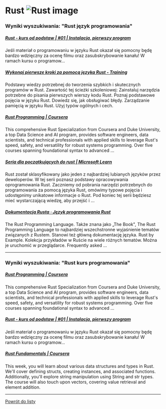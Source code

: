 # Rust ![Rust image](https://www.tiobe.com/wp-content/themes/tiobe/tiobe-index/images/Rust.png)

### Wyniki wyszukiwania: "Rust język programowania" 

##### [Rust - kurs od podstaw | #01 | Instalacja, pierwszy program](https://www.youtube.com/watch?v=Mam6MOZzIE0) 

 Jeśli materiał o programowaniu w języku Rust okazał się pomocny będę bardzo wdzięczny za ocenę filmu oraz zasubskrybowanie kanału! W ramach kursu o programow...


##### [Wykonaj pierwsze kroki za pomocą języka Rust - Training](https://learn.microsoft.com/pl-pl/training/paths/rust-first-steps/) 

 Podstawy wiedzy potrzebnej do tworzenia szybkich i skutecznych programów w Rust. Zawartość tej ścieżki szkoleniowej: Zainstaluj narzędzia potrzebne do pisania pierwszych wierszy kodu Rust. Poznaj podstawowe pojęcia w języku Rust. Dowiedz się, jak obsługiwać błędy. Zarządzanie pamięcią w języku Rust. Użyj typów ogólnych i cech.


##### [Rust Programming | Coursera](https://www.coursera.org/specializations/rust-programming) 

 This comprehensive Rust Specialization from Coursera and Duke University, a top Data Science and AI program, provides software engineers, data scientists, and technical professionals with applied skills to leverage Rust's speed, safety, and versatility for robust systems programming. Over five courses spanning foundational syntax to advanced ...


##### [Seria dla początkujących do rust | Microsoft Learn](https://learn.microsoft.com/pl-pl/shows/beginners-series-to-rust/) 

 Rust został sklasyfikowany jako jeden z najbardziej lubianych języków przez deweloperów. W tej serii poznasz podstawy opracowywania oprogramowania Rust. Zaczniemy od pobrania narzędzi potrzebnych do programowania za pomocą języka Rust, omówimy typowe pojęcia i udostępnimy unikatowe informacje o Rust. Pod koniec tej serii będziesz mieć wystarczającą wiedzę, aby przejść i ...


##### [Dokumentacja Rusta · Język programowania Rust](https://prev.rust-lang.org/pl-PL/documentation.html) 

 The Rust Programming Language. Także znana jako „The Book", The Rust Programming Language to najbardziej wszechstronne wyjaśnienie tematów związanych z Rustem. Stanowi też główną dokumentację języka. Rust by Example. Kolekcja przykładów w Ruście na wiele różnych tematów. Można je uruchomić w przeglądarce. Frequently asked ...




---

### Wyniki wyszukiwania: "Rust kurs programowania" 

##### [Rust Programming | Coursera](https://www.coursera.org/specializations/rust-programming) 

 This comprehensive Rust Specialization from Coursera and Duke University, a top Data Science and AI program, provides software engineers, data scientists, and technical professionals with applied skills to leverage Rust's speed, safety, and versatility for robust systems programming. Over five courses spanning foundational syntax to advanced ...


##### [Rust - kurs od podstaw | #01 | Instalacja, pierwszy program](https://www.youtube.com/watch?v=Mam6MOZzIE0) 

 Jeśli materiał o programowaniu w języku Rust okazał się pomocny będę bardzo wdzięczny za ocenę filmu oraz zasubskrybowanie kanału! W ramach kursu o programow...


##### [Rust Fundamentals | Coursera](https://www.coursera.org/learn/rust-fundamentals) 

 This week, you will learn about various data structures and types in Rust. We'll cover defining structs, creating instances, and associated functions. Additionally, you'll explore string manipulation using String and str types. The course will also touch upon vectors, covering value retrieval and element addition.




---

 [Powrót do listy](/home/mhz/Dokumenty/studia/sem4/awww/lab1/website/top20.md)